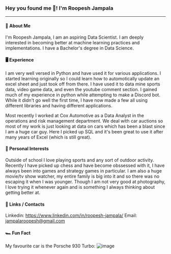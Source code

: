 ### Hey you found me 🙈! I'm Roopesh Jampala
---

#### 👋 About Me
I'm Roopesh Jampala, I am an aspiring Data Scientist. I am deeply interested in becoming better at machine learning practices and implementations. I have a Bachelor's degree in Data Science. 

#### 🖥️ Experience 
I am very well versed in Python and have used it for various applications. I started learning originally so I could learn how to automotically update an excel sheet and just took off from there. I have used it to data mine sports data, video game data, and even the youtube comment section. I gained much of my experience in python while attempting to make a Discord bot. While it didn't go well the first time, I have now made a few all using different libraries and having different applications. 

Most recently I worked at Cox Automotive as a Data Analyst in the operations and risk management department. We deal with car auctions so most of my work is just looking at data on cars which has been a blast since I am a huge car guy. Here I picked up SQL and it's been great to use it after many years of Excel (which is still great). 

#### 🏀 Personal Interests
Outside of school I love playing sports and any sort of outdoor activity. Recently I have picked up chess and have become obssessed with it, I have always been into games and strategy games in particular. I am also a huge movie/tv show watcher, my entire family is big into it and so there was no escaping it when I was younger. Though I am not very good at photography, I love trying it whenever again and is something I always thinking about getting better at.

#### 🔗 Links / Contacts 
Linkedin: https://www.linkedin.com/in/roopesh-jampala/
Email: jampalaroopesh@gmail.com

#### 🏎️ Fun Fact
My favourite car is the Porsche 930 Turbo:
![image](https://user-images.githubusercontent.com/92547312/221757263-9cd78aba-7cd1-41e3-bd29-723cb816d5bd.png)
